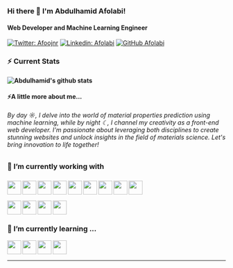 ### Hi there 👋  I'm Abdulhamid Afolabi!
#### Web Developer and Machine Learning Engineer 

[![Twitter: Afoojnr](https://img.shields.io/twitter/follow/Afoojnr?style=social)](https://twitter.com/Afoojnr)
[![Linkedin: Afolabi](https://img.shields.io/badge/-Afolabi-blue?style=flat-square&logo=Linkedin&logoColor=white&link=https://www.linkedin.com/in/abdulhamid-afolabi-065b38160/)](https://www.linkedin.com/in/abdulhamid-afolabi-065b38160)
[![GitHub Afolabi](https://img.shields.io/github/followers/afoojnr?label=follow&style=social)](https://github.com/Afoojnr)
 
 ### ⚡ Current Stats
#### ![Abdulhamid's github stats](https://github-readme-stats.vercel.app/api?username=afoojnr&show_icons=true&theme=dracula&hide=stars,issues)

#### ⚡A little more about me...
###### By day ☼, I delve into the world of material properties prediction using machine learning, while by night ☾, I channel my creativity as a front-end web developer. I'm passionate about leveraging both disciplines to create stunning websites and unlock insights in the field of materials science. Let's bring innovation to life together!
 

### 🔭 I’m currently working with
###
 <img height="32" width="32" align='left' src="https://cdn.simpleicons.org/javascript/#F7DF1E" /><img height="32" width="32" align='left' src="https://cdn.simpleicons.org/React/#61DAFB" /><img height="32" width="32" align='left' src="https://cdn.simpleicons.org/Next.js/white" /><img height="32" width="32" src="https://cdn.simpleicons.org/redux/#764ABC" /><img height="32" width="32" align='left' src="https://cdn.simpleicons.org/jest/#C21325" /><img height="32" width="32" align='left' src="https://cdn.simpleicons.org/sass/#CC6699" /> <img height="32" width="32" align='left' src="https://cdn.simpleicons.org/Tailwindcss/#06B6D4" /><img height="32" width="32" align='left' src="https://cdn.simpleicons.org/framer/white" /><img height="32" width="32" align='left' src="https://cdn.simpleicons.org/antdesign/#0170FE" />
 
 

<img height="32" width="32" align='left' src="https://cdn.simpleicons.org/python/#3776AB" /> 
<img height="32" width="32" align='left' src="https://cdn.simpleicons.org/scikitlearn/#F7931E" />
<img height="32" width="32" align='left' src="https://cdn.simpleicons.org/pandas/white" />
<img height="32" width="32"  src="https://cdn.simpleicons.org/numpy/#013243" />


### 🌱 I’m currently learning ...


<img height="32" width="32" align='left' src="https://cdn.simpleicons.org/typescript/#3178C6" /> 
<img height="32" width="32" align='left' src="https://cdn.simpleicons.org/three.js/white" /> 
<img height="32" width="32" align='left' src="https://cdn.simpleicons.org/pytorch/#EE4C2C" />
<img height="32" width="32" src="https://cdn.simpleicons.org/pyg/#3C2179" />





---
<!--
**Afoojnr/Afoojnr** is a ✨ _special_ ✨ repository because its `README.md` (this file) appears on your GitHub profile.

Here are some ideas to get you started:

- 🔭 I’m currently working on ...
- 🌱 I’m currently learning ...
- 👯 I’m looking to collaborate on ...
- 🤔 I’m looking for help with ...
- 💬 Ask me about ...
- 📫 How to reach me: ...
- 😄 Pronouns: ...
- ⚡ Fun fact: ...
-->
